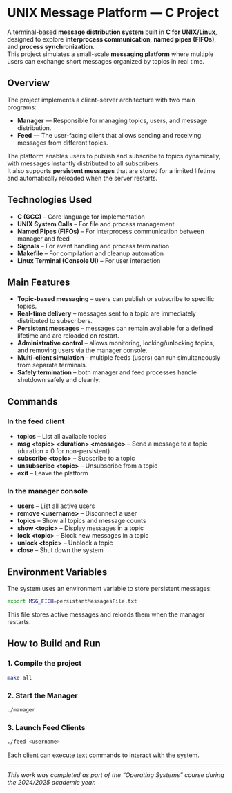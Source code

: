 # UNIX Message Platform — C Project

A terminal-based **message distribution system** built in **C for UNIX/Linux**, designed to explore **interprocess communication**, **named pipes (FIFOs)**, and **process synchronization**.  
This project simulates a small-scale **messaging platform** where multiple users can exchange short messages organized by topics in real time.

## Overview

The project implements a client–server architecture with two main programs:

- **Manager** — Responsible for managing topics, users, and message distribution.  
- **Feed** — The user-facing client that allows sending and receiving messages from different topics.

The platform enables users to publish and subscribe to topics dynamically, with messages instantly distributed to all subscribers.  
It also supports **persistent messages** that are stored for a limited lifetime and automatically reloaded when the server restarts.

##  Technologies Used

- **C (GCC)** – Core language for implementation  
- **UNIX System Calls** – For file and process management  
- **Named Pipes (FIFOs)** – For interprocess communication between manager and feed  
- **Signals** – For event handling and process termination  
- **Makefile** – For compilation and cleanup automation  
- **Linux Terminal (Console UI)** – For user interaction  

## Main Features

- **Topic-based messaging** – users can publish or subscribe to specific topics.  
- **Real-time delivery** – messages sent to a topic are immediately distributed to subscribers.  
- **Persistent messages** – messages can remain available for a defined lifetime and are reloaded on restart.  
- **Administrative control** – allows monitoring, locking/unlocking topics, and removing users via the manager console.  
- **Multi-client simulation** –  multiple feeds (users) can run simultaneously from separate terminals.  
- **Safely termination** – both manager and feed processes handle shutdown safely and cleanly.  

## Commands
### In the feed client
- **topics** – List all available topics
- **msg \<topic\> \<duration\> \<message\>** – Send a message to a topic (duration = 0 for non-persistent)
- **subscribe \<topic\>** – Subscribe to a topic  
- **unsubscribe \<topic\>** – Unsubscribe from a topic  
- **exit** – Leave the platform

### In the manager console
- **users** – List all active users  
- **remove \<username\>** – Disconnect a user  
- **topics** – Show all topics and message counts  
- **show \<topic\>** – Display messages in a topic  
- **lock \<topic\>** – Block new messages in a topic  
- **unlock \<topic\>** – Unblock a topic  
- **close** – Shut down the system

## Environment Variables
The system uses an environment variable to store persistent messages:
```bash
export MSG_FICH=persistantMessagesFile.txt
```
This file stores active messages and reloads them when the manager restarts.

## How to Build and Run

### 1. Compile the project
```bash
make all
```

### 2. Start the Manager
```bash
./manager
```

### 3. Launch Feed Clients
```bash
./feed <username>
```
Each client can execute text commands to interact with the system.

---

*This work was completed as part of the “Operating Systems” course during the 2024/2025 academic year.*
